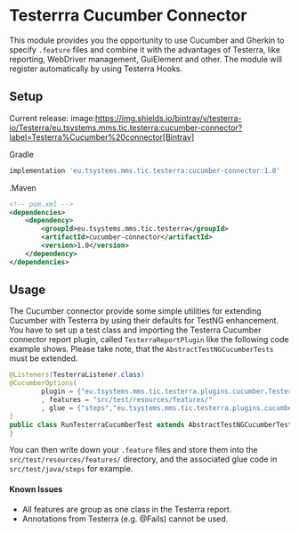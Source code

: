 # Testerrra Cucumber Connector

This module provides you the opportunity to use Cucumber and Gherkin to specify `.feature` files and combine it with the advantages of Testerra, like reporting, WebDriver management, GuiElement and other.
The module will register automatically by using Testerra Hooks.

## Setup

Current release: image:https://img.shields.io/bintray/v/testerra-io/Testerra/eu.tsystems.mms.tic.testerra:cucumber-connector?label=Testerra%Cucumber%20connector[Bintray]

Gradle
````groovy
implementation 'eu.tsystems.mms.tic.testerra:cucumber-connector:1.0'
````

.Maven
````xml
<!-- pom.xml -->
<dependencies>
    <dependency>
        <groupId>eu.tsystems.mms.tic.testerra</groupId>
        <artifactId>cucumber-connector</artifactId>
        <version>1.0</version>
    </dependency>
</dependencies>
````

## Usage
The Cucumber connector provide some simple utilities for extending Cucumber with Testerra by using their defaults for TestNG enhancement.
You have to set up a test class and importing the Testerra Cucumber connector report plugin, called `TesterraReportPlugin` like the following code example shows.
Please take note, that the `AbstractTestNGCucumberTests` must be extended.

````java
@Listeners(TesterraListener.class)
@CucumberOptions(
        plugin = {"eu.tsystems.mms.tic.testerra.plugins.cucumber.TesterraReportPlugin"}
        , features = "src/test/resources/features/"
        , glue = {"steps","eu.tsystems.mms.tic.testerra.plugins.cucumber"}
)
public class RunTesterraCucumberTest extends AbstractTestNGCucumberTests {
}
````

You can then write down your `.feature` files and store them into the `src/test/resources/features/` directory, and the associated glue code in `src/test/java/steps` for example.

#### Known Issues
- All features are group as one class in the Testerra report.
- Annotations from Testerra (e.g. @Fails) cannot be used.